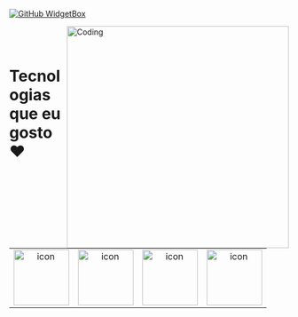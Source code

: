 [![GitHub WidgetBox](https://github-widgetbox.vercel.app/api/profile?username=SempreGm&data=followers,repositories,stars,commits&theme=viridescent)](https://github.com/SempreGM)
<!-- <h3 align ="center"> <strong> Let`s Code.Build & FUN </strong> </h3>  -->
 <img align="right" alt="Coding" width="400" src="https://user-images.githubusercontent.com/74038190/229223263-cf2e4b07-2615-4f87-9c38-e37600f8381a.gif">
<br><br>
<h1>Tecnologias que eu gosto ❤️</h1>
<table width="100% height="100%" align="center">
   <tr>
     <td align="center">
      <div style="display: flex; align-items: flex-start;"><img src="https://techstack-generator.vercel.app/js-icon.svg" alt="icon" width="100" height="100" /></div>
    <td align="center">
      <div style="display: flex; align-items: flex-start;"><img src="https://techstack-generator.vercel.app/ts-icon.svg" alt="icon" width="100" height="100" /></div>
    <td align="center">
      <div style="display: flex; align-items: flex-start;"><img src="https://techstack-generator.vercel.app/react-icon.svg" alt="icon" width="100" height="100" /></div>
    <td align="center">
        <div style="display: flex; align-items: flex-start;"><img src="https://techstack-generator.vercel.app/nginx-icon.svg" alt="icon" width="100" height="100" /></div>
   </tr>
   <br/>

 </table>
      
